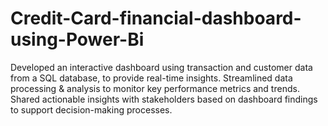 # Credit-Card-financial-dashboard-using-Power-Bi
Developed an interactive dashboard using transaction and customer data from a SQL database, to provide real-time insights. Streamlined data processing &amp; analysis to monitor key performance metrics and trends. Shared actionable insights with stakeholders based on dashboard findings to support decision-making processes.
